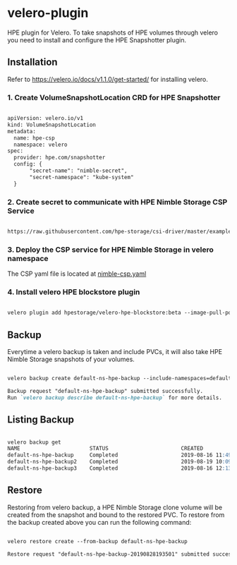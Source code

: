 # velero-plugin

HPE plugin for Velero.
To take snapshots of HPE volumes through velero you need to install and configure the HPE Snapshotter plugin.

## Installation

Refer to <https://velero.io/docs/v1.1.0/get-started/> for installing velero.

### 1. Create VolumeSnapshotLocation CRD for HPE Snapshotter

```markdown

apiVersion: velero.io/v1
kind: VolumeSnapshotLocation
metadata:
  name: hpe-csp
  namespace: velero
spec:
  provider: hpe.com/snapshotter
  config: {
       "secret-name": "nimble-secret",
       "secret-namespace": "kube-system"
  }
```

### 2. Create secret to communicate with HPE Nimble Storage CSP Service

```markdown

https://raw.githubusercontent.com/hpe-storage/csi-driver/master/examples/kubernetes/secret.yaml

```

### 3. Deploy the CSP service for HPE Nimble Storage in velero namespace

The CSP yaml file is located at [nimble-csp.yaml](nimble-csp.yaml)

### 4. Install velero HPE blockstore plugin

```markdown

velero plugin add hpestorage/velero-hpe-blockstore:beta --image-pull-policy Always

```

## Backup

Everytime a velero backup is taken and include PVCs, it will also take HPE Nimble Storage snapshots of your volumes.

```markdown

velero backup create default-ns-hpe-backup --include-namespaces=default --snapshot-volumes --volume-snapshot-locations hpe-csp

Backup request "default-ns-hpe-backup" submitted successfully.
Run `velero backup describe default-ns-hpe-backup` for more details.

```

## Listing Backup

```markdown

velero backup get
NAME                      STATUS                       CREATED                         EXPIRES   STORAGE LOCATION   SELECTOR
default-ns-hpe-backup     Completed                    2019-08-16 11:49:33 -0700 PDT   17d       default            <none>
default-ns-hpe-backup2    Completed                    2019-08-19 10:09:41 -0700 PDT   20d       default            <none>
default-ns-hpe-backup3    Completed                    2019-08-16 12:13:50 -0700 PDT   17d       default            <none>

```

## Restore

Restoring from velero backup, a HPE Nimble Storage clone volume will be created from the snapshot and bound to the restored PVC. To restore from the backup created above you can run the following command:

```markdown

velero restore create --from-backup default-ns-hpe-backup

Restore request "default-ns-hpe-backup-20190828193501" submitted successfully.

```
